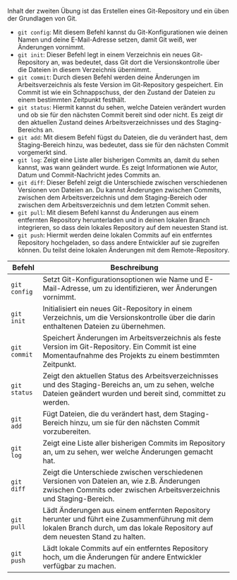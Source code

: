 Inhalt der zweiten Übung ist das Erstellen eines Git-Repository und ein üben der Grundlagen von Git.


- `git config`: Mit diesem Befehl kannst du Git-Konfigurationen wie deinen Namen und deine E-Mail-Adresse setzen, damit Git weiß, wer Änderungen vornimmt.
- `git init`: Dieser Befehl legt in einem Verzeichnis ein neues Git-Repository an, was bedeutet, dass Git dort die Versionskontrolle über die Dateien in diesem Verzeichnis übernimmt.
- `git commit`: Durch diesen Befehl werden deine Änderungen im Arbeitsverzeichnis als feste Version im Git-Repository gespeichert. Ein Commit ist wie ein Schnappschuss, der den Zustand der Dateien zu einem bestimmten Zeitpunkt festhält.
- `git status`: Hiermit kannst du sehen, welche Dateien verändert wurden und ob sie für den nächsten Commit bereit sind oder nicht. Es zeigt dir den aktuellen Zustand deines Arbeitsverzeichnisses und des Staging-Bereichs an.
- `git add`: Mit diesem Befehl fügst du Dateien, die du verändert hast, dem Staging-Bereich hinzu, was bedeutet, dass sie für den nächsten Commit vorgemerkt sind.
- `git log`: Zeigt eine Liste aller bisherigen Commits an, damit du sehen kannst, was wann geändert wurde. Es zeigt Informationen wie Autor, Datum und Commit-Nachricht jedes Commits an.
- `git diff`: Dieser Befehl zeigt die Unterschiede zwischen verschiedenen Versionen von Dateien an. Du kannst Änderungen zwischen Commits, zwischen dem Arbeitsverzeichnis und dem Staging-Bereich oder zwischen dem Arbeitsverzeichnis und dem letzten Commit sehen.
- `git pull`: Mit diesem Befehl kannst du Änderungen aus einem entfernten Repository herunterladen und in deinen lokalen Branch integrieren, so dass dein lokales Repository auf dem neuesten Stand ist.
- `git push`: Hiermit werden deine lokalen Commits auf ein entferntes Repository hochgeladen, so dass andere Entwickler auf sie zugreifen können. Du teilst deine lokalen Änderungen mit dem Remote-Repository.



| Befehl       | Beschreibung                                                                                                                                              |
|--------------|----------------------------------------------------------------------------------------------------------------------------------------------------------|
| `git config` | Setzt Git-Konfigurationsoptionen wie Name und E-Mail-Adresse, um zu identifizieren, wer Änderungen vornimmt.                                             |
| `git init`   | Initialisiert ein neues Git-Repository in einem Verzeichnis, um die Versionskontrolle über die darin enthaltenen Dateien zu übernehmen.                   |
| `git commit` | Speichert Änderungen im Arbeitsverzeichnis als feste Version im Git-Repository. Ein Commit ist eine Momentaufnahme des Projekts zu einem bestimmten Zeitpunkt. |
| `git status` | Zeigt den aktuellen Status des Arbeitsverzeichnisses und des Staging-Bereichs an, um zu sehen, welche Dateien geändert wurden und bereit sind, committet zu werden. |
| `git add`    | Fügt Dateien, die du verändert hast, dem Staging-Bereich hinzu, um sie für den nächsten Commit vorzubereiten.                                           |
| `git log`    | Zeigt eine Liste aller bisherigen Commits im Repository an, um zu sehen, wer welche Änderungen gemacht hat.                                             |
| `git diff`   | Zeigt die Unterschiede zwischen verschiedenen Versionen von Dateien an, wie z.B. Änderungen zwischen Commits oder zwischen Arbeitsverzeichnis und Staging-Bereich. |
| `git pull`   | Lädt Änderungen aus einem entfernten Repository herunter und führt eine Zusammenführung mit dem lokalen Branch durch, um das lokale Repository auf dem neuesten Stand zu halten. |
| `git push`   | Lädt lokale Commits auf ein entferntes Repository hoch, um die Änderungen für andere Entwickler verfügbar zu machen.                                    |

